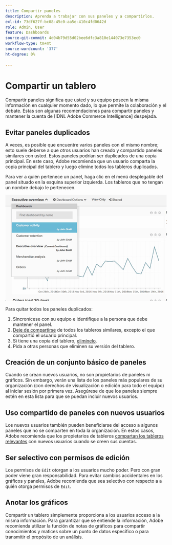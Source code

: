 ```yaml
---
title: Compartir paneles
description: Aprenda a trabajar con sus paneles y a compartirlos.
exl-id: 73df627f-bc08-45c0-aa5e-410c4fd0642d
role: Admin, User
feature: Dashboards
source-git-commit: 4d04b79d55d02bee6dfc3a810e144073e7353ec0
workflow-type: tm+mt
source-wordcount: '377'
ht-degree: 0%

---
```


# Compartir un tablero

Compartir paneles significa que usted y su equipo poseen la misma información en cualquier momento dado, lo que permite la colaboración y el debate. Estas son algunas recomendaciones para compartir paneles y mantener la cuenta de [!DNL Adobe Commerce Intelligence] despejada.

## Evitar paneles duplicados

A veces, es posible que encuentre varios paneles con el mismo nombre; esto suele deberse a que otros usuarios han creado y compartido paneles similares con usted. Estos paneles podrían ser duplicados de una copia principal. En este caso, Adobe recomienda que un usuario comparta la copia principal del tablero y luego elimine todos los tableros duplicados.

Para ver a quién pertenece un panel, haga clic en el menú desplegable del panel situado en la esquina superior izquierda. Los tableros que no tengan un nombre debajo le pertenecen.

![Indicador de propiedad del panel que muestra el creador y los permisos](../../mbi/assets/Dash_ownership.png)

Para quitar todos los paneles duplicados:

1. Sincronícese con su equipo e identifique a la persona que debe mantener el panel.
1. [Deje de compartirse](../data-user/dashboards/leave-dashboard.md) de todos los tableros similares, excepto el que compartió el usuario principal.
1. Si tiene una copia del tablero, [elimínelo](../data-user/dashboards/deleting-dashboard.md).
1. Pida a otras personas que eliminen su versión del tablero.

## Creación de un conjunto básico de paneles

Cuando se crean nuevos usuarios, no son propietarios de paneles ni gráficos. Sin embargo, verán una lista de los paneles más populares de su organización (con derechos de visualización o edición para todo el equipo) al iniciar sesión por primera vez. Asegúrese de que los paneles siempre estén en esta lista para que se puedan incluir nuevos usuarios.

## Uso compartido de paneles con nuevos usuarios

Los nuevos usuarios también pueden beneficiarse del acceso a algunos paneles que no se comparten en toda la organización. En estos casos, Adobe recomienda que los propietarios de tableros [compartan los tableros relevantes](../data-user/dashboards/share-dashboard-with-users.md) con nuevos usuarios cuando se creen sus cuentas.

## Ser selectivo con permisos de edición

Los permisos de `Edit` otorgan a los usuarios mucho poder. Pero con gran poder viene gran responsabilidad. Para evitar cambios accidentales en los gráficos y paneles, Adobe recomienda que sea selectivo con respecto a a quién otorga permisos de `Edit`.

## Anotar los gráficos

Compartir un tablero simplemente proporciona a los usuarios acceso a la misma información. Para garantizar que se entiende la información, Adobe recomienda utilizar la función de notas de gráficos para compartir conocimientos y matices sobre un punto de datos específico o para transmitir el propósito de un análisis.
